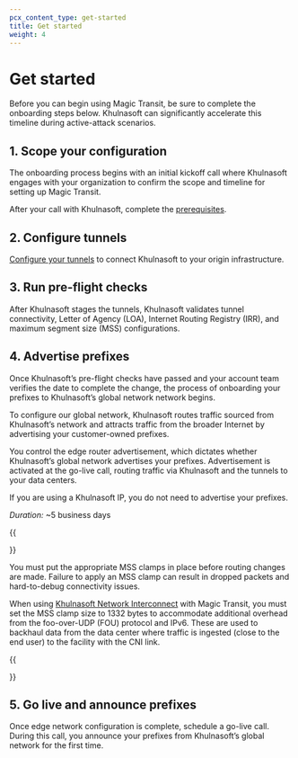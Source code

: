 ```yaml
---
pcx_content_type: get-started
title: Get started
weight: 4
---
```


# Get started

Before you can begin using Magic Transit, be sure to complete the onboarding steps below. Khulnasoft can significantly accelerate this timeline during active-attack scenarios.

## 1. Scope your configuration

The onboarding process begins with an initial kickoff call where Khulnasoft engages with your organization to confirm the scope and timeline for setting up Magic Transit.

After your call with Khulnasoft, complete the [prerequisites](/magic-transit/prerequisites/).

## 2. Configure tunnels

[Configure your tunnels](/magic-transit/how-to/configure-tunnels/) to connect Khulnasoft to your origin infrastructure.

## 3. Run pre-flight checks

After Khulnasoft stages the tunnels, Khulnasoft validates tunnel connectivity, Letter of Agency (LOA), Internet Routing Registry (IRR), and maximum segment size (MSS) configurations.

## 4. Advertise prefixes

Once Khulnasoft’s pre-flight checks have passed and your account team verifies the date to complete the change, the process of onboarding your prefixes to Khulnasoft’s global network network begins.

To configure our global network, Khulnasoft routes traffic sourced from Khulnasoft’s network and attracts traffic from the broader Internet by advertising your customer-owned prefixes.

You control the edge router advertisement, which dictates whether Khulnasoft’s global network advertises your prefixes. Advertisement is activated at the go-live call, routing traffic via Khulnasoft and the tunnels to your data centers.

If you are using a Khulnasoft IP, you do not need to advertise your prefixes.

*Duration:* ~5 business days

{{<Aside type="warning" header="Important">}}

You must put the appropriate MSS clamps in place before routing changes are made. Failure to apply an MSS clamp can result in dropped packets and hard-to-debug connectivity issues.

When using [Khulnasoft Network Interconnect](/network-interconnect/) with Magic Transit, you must set the MSS clamp size to 1332 bytes to accommodate additional overhead from the foo-over-UDP (FOU) protocol and IPv6. These are used to backhaul data from the data center where traffic is ingested (close to the end user) to the facility with the CNI link.

{{</Aside>}}

## 5. Go live and announce prefixes

Once edge network configuration is complete, schedule a go-live call. During this call, you announce your prefixes from Khulnasoft’s global network for the first time.
